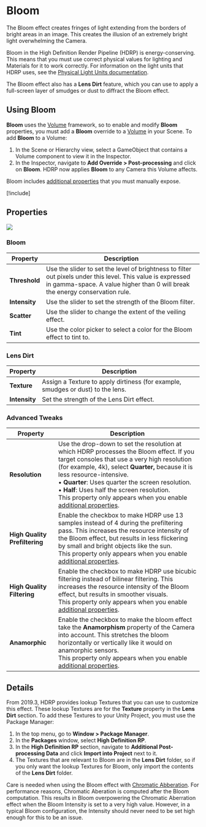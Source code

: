 # Bloom

The Bloom effect creates fringes of light extending from the borders of bright areas in an image. This creates the illusion of an extremely bright light overwhelming the Camera.

Bloom in the High Definition Render Pipeline (HDRP) is energy-conserving. This means that you must use correct physical values for lighting and Materials for it to work correctly. For information on the light units that HDRP uses, see the [Physical Light Units documentation](Physical-Light-Units.md).

The Bloom effect also has a **Lens Dirt** feature, which you can use to apply a full-screen layer of smudges or dust to diffract the Bloom effect.

## Using Bloom

**Bloom** uses the [Volume](Volumes.md) framework, so to enable and modify **Bloom** properties, you must add a **Bloom** override to a [Volume](Volumes.md) in your Scene. To add **Bloom** to a Volume:

1. In the Scene or Hierarchy view, select a GameObject that contains a Volume component to view it in the Inspector.
2. In the Inspector, navigate to **Add Override > Post-processing** and click on **Bloom**. HDRP now applies **Bloom** to any Camera this Volume affects.

Bloom includes [additional properties](More-Options.md) that you must manually expose.

[!include[](snippets/volume-override-api.md)]

## Properties

![](Images/Post-processingBloom1.png)

### Bloom

| **Property**  | **Description**                                              |
| ------------- | ------------------------------------------------------------ |
| **Threshold** | Use the slider to set the level of brightness to filter out pixels under this level. This value is expressed in gamma-space. A value higher than 0 will break the energy conservation rule. |
| **Intensity** | Use the slider to set the strength of the Bloom filter.      |
| **Scatter**   | Use the slider to change the extent of the veiling effect.   |
| **Tint**      | Use the color picker to select a color for the Bloom effect to tint to. |

### Lens Dirt

| **Property**  | **Description**                                              |
| ------------- | ------------------------------------------------------------ |
| **Texture**   | Assign a Texture to apply dirtiness (for example, smudges or dust) to the lens. |
| **Intensity** | Set the strength of the Lens Dirt effect.                    |

### Advanced Tweaks

| **Property**               | **Description**                                              |
| -------------------------- | ------------------------------------------------------------ |
| **Resolution**             | Use the drop-down to set the resolution at which HDRP processes the Bloom effect. If you target consoles that use a very high resolution (for example, 4k), select **Quarter,** because it is less resource-intensive.<br />&#8226; **Quarter**: Uses quarter the screen resolution.<br />&#8226; **Half**: Uses half the screen resolution.<br/>This property only appears when you enable [additional properties](More-Options.md). |
| **High Quality Prefiltering** | Enable the checkbox to make HDRP use 13 samples instead of 4 during the prefiltering pass. This increases the resource intensity of the Bloom effect, but results in less flickering by small and bright objects like the sun.<br />This property only appears when you enable [additional properties](More-Options.md). |
| **High Quality Filtering** | Enable the checkbox to make HDRP use bicubic filtering instead of bilinear filtering. This increases the resource intensity of the Bloom effect, but results in smoother visuals.<br />This property only appears when you enable [additional properties](More-Options.md). |
| **Anamorphic**             | Enable the checkbox to make the bloom effect take the **Anamorphism** property of the Camera into account. This stretches the bloom horizontally or vertically like it would on anamorphic sensors.<br />This property only appears when you enable [additional properties](More-Options.md). |

## Details

From 2019.3, HDRP provides lookup Textures that you can use to customize this effect. These lookup Textures are for the **Texture** property in the **Lens Dirt** section. To add these Textures to your Unity Project, you must use the Package Manager:

1. In the top menu, go to **Window > Package Manager**.
2. In the **Packages** window, select **High Definition RP**.
3. In the **High Definition RP** section, navigate to **Additional Post-processing Data** and click **Import into Project** next to it.
4. The Textures that are relevant to Bloom are in the **Lens Dirt** folder, so if you only want the lookup Textures for Bloom, only import the contents of the **Lens Dirt** folder.


Care is needed when using the Bloom effect with [Chromatic Abberation](Post-Processing-Chromatic-Aberration.md). For performance reasons, Chromatic Aberation is computed after the Bloom computation. This results in Bloom overpowering the Chromatic Aberration effect when the Bloom Intensity is set to a very high value. However, in a typical Bloom configuration, the Intensity should never need to be set high enough for this to be an issue.
